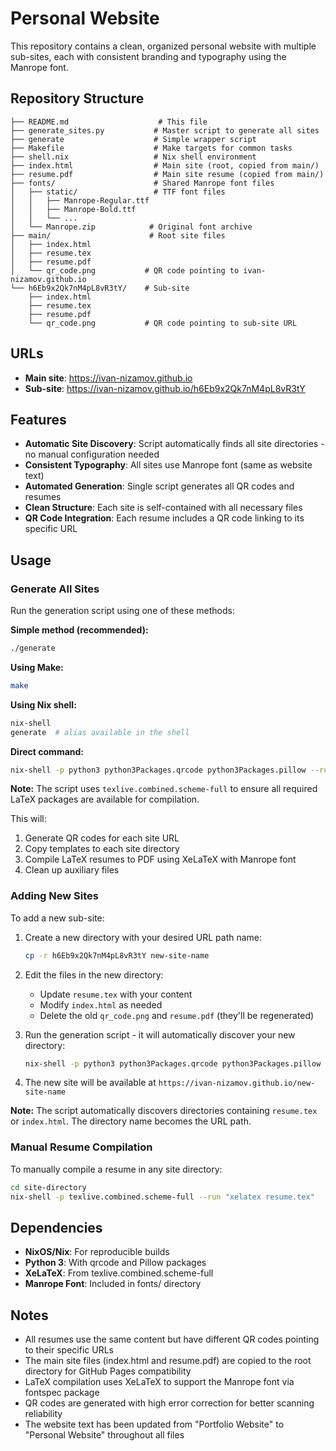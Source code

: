 # Personal Website

This repository contains a clean, organized personal website with multiple sub-sites, each with consistent branding and typography using the Manrope font.

## Repository Structure

```
├── README.md                    # This file
├── generate_sites.py           # Master script to generate all sites
├── generate                    # Simple wrapper script
├── Makefile                    # Make targets for common tasks
├── shell.nix                   # Nix shell environment
├── index.html                  # Main site (root, copied from main/)
├── resume.pdf                  # Main site resume (copied from main/)
├── fonts/                      # Shared Manrope font files
│   ├── static/                 # TTF font files
│   │   ├── Manrope-Regular.ttf
│   │   ├── Manrope-Bold.ttf
│   │   └── ...
│   └── Manrope.zip            # Original font archive
├── main/                      # Root site files
│   ├── index.html
│   ├── resume.tex
│   ├── resume.pdf
│   └── qr_code.png           # QR code pointing to ivan-nizamov.github.io
└── h6Eb9x2Qk7nM4pL8vR3tY/    # Sub-site
    ├── index.html
    ├── resume.tex
    ├── resume.pdf
    └── qr_code.png           # QR code pointing to sub-site URL
```

## URLs

- **Main site**: https://ivan-nizamov.github.io
- **Sub-site**: https://ivan-nizamov.github.io/h6Eb9x2Qk7nM4pL8vR3tY

## Features

- **Automatic Site Discovery**: Script automatically finds all site directories - no manual configuration needed
- **Consistent Typography**: All sites use Manrope font (same as website text)
- **Automated Generation**: Single script generates all QR codes and resumes
- **Clean Structure**: Each site is self-contained with all necessary files
- **QR Code Integration**: Each resume includes a QR code linking to its specific URL

## Usage

### Generate All Sites

Run the generation script using one of these methods:

**Simple method (recommended):**
```bash
./generate
```

**Using Make:**
```bash
make
```

**Using Nix shell:**
```bash
nix-shell
generate  # alias available in the shell
```

**Direct command:**
```bash
nix-shell -p python3 python3Packages.qrcode python3Packages.pillow --run "python3 generate_sites.py"
```

**Note:** The script uses `texlive.combined.scheme-full` to ensure all required LaTeX packages are available for compilation.

This will:
1. Generate QR codes for each site URL
2. Copy templates to each site directory
3. Compile LaTeX resumes to PDF using XeLaTeX with Manrope font
4. Clean up auxiliary files

### Adding New Sites

To add a new sub-site:

1. Create a new directory with your desired URL path name:
   ```bash
   cp -r h6Eb9x2Qk7nM4pL8vR3tY new-site-name
   ```

2. Edit the files in the new directory:
   - Update `resume.tex` with your content
   - Modify `index.html` as needed
   - Delete the old `qr_code.png` and `resume.pdf` (they'll be regenerated)

3. Run the generation script - it will automatically discover your new directory:
   ```bash
   nix-shell -p python3 python3Packages.qrcode python3Packages.pillow --run "python3 generate_sites.py"
   ```

4. The new site will be available at `https://ivan-nizamov.github.io/new-site-name`

**Note:** The script automatically discovers directories containing `resume.tex` or `index.html`. The directory name becomes the URL path.

### Manual Resume Compilation

To manually compile a resume in any site directory:

```bash
cd site-directory
nix-shell -p texlive.combined.scheme-full --run "xelatex resume.tex"
```

## Dependencies

- **NixOS/Nix**: For reproducible builds
- **Python 3**: With qrcode and Pillow packages
- **XeLaTeX**: From texlive.combined.scheme-full
- **Manrope Font**: Included in fonts/ directory

## Notes

- All resumes use the same content but have different QR codes pointing to their specific URLs
- The main site files (index.html and resume.pdf) are copied to the root directory for GitHub Pages compatibility
- LaTeX compilation uses XeLaTeX to support the Manrope font via fontspec package
- QR codes are generated with high error correction for better scanning reliability
- The website text has been updated from "Portfolio Website" to "Personal Website" throughout all files
